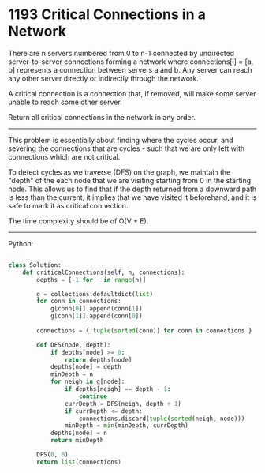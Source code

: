 # 1193 Critical Connections in a Network

There are n servers numbered from 0 to n-1 connected by undirected
server-to-server connections forming a network where connections[i] = [a, b]
represents a connection between servers a and b. Any server can reach any other
server directly or indirectly through the network.

A critical connection is a connection that, if removed, will make some server
unable to reach some other server.

Return all critical connections in the network in any order.

---

This problem is essentially about finding where the cycles occur, and severing
the connections that are cycles - such that we are only left with connections
which are not critical.

To detect cycles as we traverse (DFS) on the graph, we maintain the "depth" of
the each node that we are visiting starting from 0 in the starting node. This
allows us to find that if the depth returned from a downward path is less than
the current, it implies that we have visited it beforehand, and it is safe to
mark it as critical connection.

The time complexity should be of O(V + E).

---

Python:

```python

class Solution:
    def criticalConnections(self, n, connections):
        depths = [-1 for _ in range(n)]

        g = collections.defaultdict(list)
        for conn in connections:
            g[conn[0]].append(conn[1])
            g[conn[1]].append(conn[0])
        
        connections = { tuple(sorted(conn)) for conn in connections }

        def DFS(node, depth):
            if depths[node] >= 0:
                return depths[node]
            depths[node] = depth
            minDepth = n
            for neigh in g[node]:
                if depths[neigh] == depth - 1:
                    continue
                currDepth = DFS(neigh, depth + 1)
                if currDepth <= depth:
                    connections.discard(tuple(sorted(neigh, node)))
                minDepth = min(minDepth, currDepth)
            depths[node] = n
            return minDepth

        DFS(0, 0)
        return list(connections)
```
